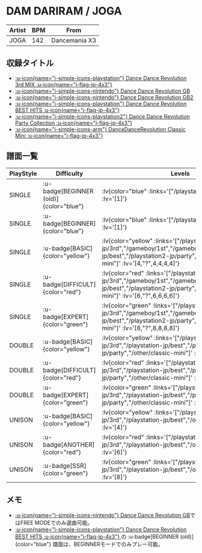 # DAM DARIRAM / JOGA

|Artist|BPM|From|
|------|---|----|
|JOGA|142|Dancemania X3|

## 収録タイトル

- [ :u-icon{name="i-simple-icons-playstation"} Dance Dance Revolution 3rd MIX :u-icon{name="i-flag-jp-4x3"} ](/playstation-jp/3rd)
- [ :u-icon{name="i-simple-icons-nintendo"} Dance Dance Revolution GB](/gameboy/1st)
- [ :u-icon{name="i-simple-icons-nintendo"} Dance Dance Revolution GB2](/gameboy/gb2)
- [ :u-icon{name="i-simple-icons-playstation"} Dance Dance Revolution BEST HITS :u-icon{name="i-flag-jp-4x3"} ](/playstation-jp/best)
- [ :u-icon{name="i-simple-icons-playstation2"} Dance Dance Revolution Party Collection :u-icon{name="i-flag-jp-4x3"} ](/playstation2-jp/party)
- [ :u-icon{name="i-simple-icons-arm"} DanceDanceRevolution Classic Mini :u-icon{name="i-flag-jp-4x3"} ](/other/classic-mini)

## 譜面一覧

|PlayStyle|Difficulty|Levels|Notes|Movie|
|---------|----------|------|-----|-----|
|SINGLE| :u-badge[BEGINNER (old)]{color="blue"} | :lv{color="blue" :links='["/playstation-jp/best"]' :lv='[1]'} |65/0||
|SINGLE| :u-badge[BEGINNER]{color="blue"} | :lv{color="blue" :links='["/playstation2-jp/party"]' :lv='[1]'} |78/0||
|SINGLE| :u-badge[BASIC]{color="yellow"} | :lv{color="yellow" :links='["/playstation-jp/3rd","/gameboy/1st","/gameboy/gb2","/playstation-jp/best","/playstation2-jp/party","/other/classic-mini"]' :lv='[4,"?",4,4,4,4]'} |133/0||
|SINGLE| :u-badge[DIFFICULT]{color="red"} | :lv{color="red" :links='["/playstation-jp/3rd","/gameboy/1st","/gameboy/gb2","/playstation-jp/best","/playstation2-jp/party","/other/classic-mini"]' :lv='[6,"?",6,6,6,6]'} |219/0||
|SINGLE| :u-badge[EXPERT]{color="green"} | :lv{color="green" :links='["/playstation-jp/3rd","/gameboy/1st","/gameboy/gb2","/playstation-jp/best","/playstation2-jp/party","/other/classic-mini"]' :lv='[8,"?",8,8,8,8]'} |298/0||
|DOUBLE| :u-badge[BASIC]{color="yellow"} | :lv{color="yellow" :links='["/playstation-jp/3rd","/playstation-jp/best","/playstation2-jp/party","/other/classic-mini"]' :lv='[4]'} |192/0||
|DOUBLE| :u-badge[DIFFICULT]{color="red"} | :lv{color="red" :links='["/playstation-jp/3rd","/playstation-jp/best","/playstation2-jp/party","/other/classic-mini"]' :lv='[5]'} |195/0||
|DOUBLE| :u-badge[EXPERT]{color="green"} | :lv{color="green" :links='["/playstation-jp/3rd","/playstation-jp/best","/playstation2-jp/party","/other/classic-mini"]' :lv='[8]'} |282/0||
|UNISON| :u-badge[BASIC]{color="yellow"} | :lv{color="yellow" :links='["/playstation-jp/3rd","/playstation-jp/best","/other/classic-mini"]' :lv='[4]'} |||
|UNISON| :u-badge[ANOTHER]{color="red"} | :lv{color="red" :links='["/playstation-jp/3rd","/playstation-jp/best","/other/classic-mini"]' :lv='[6]'} |||
|UNISON| :u-badge[SSR]{color="green"} | :lv{color="green" :links='["/playstation-jp/3rd","/playstation-jp/best","/other/classic-mini"]' :lv='[8]'} |||

## メモ

- [ :u-icon{name="i-simple-icons-nintendo"} Dance Dance Revolution GB](/gameboy/1st)ではFREE MODEでのみ選曲可能。
- [ :u-icon{name="i-simple-icons-playstation"} Dance Dance Revolution BEST HITS :u-icon{name="i-flag-jp-4x3"} ](/playstation-jp/best)の :u-badge[BEGINNER (old)]{color="blue"} 譜面は、BEGINNERモードでのみプレー可能。
